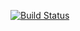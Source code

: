 [![Build Status](https://travis-ci.org/milki/travis-ssh.svg?branch=openssh-server)](https://travis-ci.org/milki/travis-ssh)
